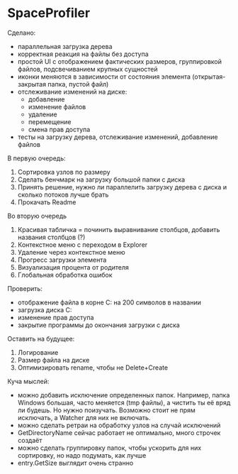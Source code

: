 # SpaceProfiler
Сделано:
- параллельная загрузка дерева 
- корректная реакция на файлы без доступа
- простой UI с отображением фактических размеров, группировкой файлов, подсвечиванием крупных сущностей
- иконки меняются в зависимости от состояния элемента (открытая-закрытая папка, пустой файл)
- отслеживание изменений на диске:
  - добавление
  - изменение файлов
  - удаление
  - перемещение
  - смена прав доступа
- тесты на загрузку дерева, отслеживание изменений, добавление файлов

В первую очередь:
1. Сортировка узлов по размеру
2. Сделать бенчмарк на загрузку большой папки с диска
3. Принять решение, нужно ли параллелить загрузку дерева с диска и сколько потоков лучше брать
4. Прокачать Readme


Во вторую очередь
1. Красивая табличка = починить выравнивание столбцов, добавить названия столбцов (?)
2. Контекстное меню с переходом в Explorer
3. Удаление через контекстное меню
4. Прогресс загрузки элемента 
5. Визуализация процента от родителя
6. Глобальная обработка ошибок

Проверить:
- отображение файла в корне C: на 200 символов в названии
- загрузка диска С:
- изменение прав доступа
- закрытие программы до окончания загрузки с диска

Оставить на будущее:
1. Логирование
2. Размер файла на диске
3. Оптимизировать rename, чтобы не Delete+Create

Куча мыслей:
- можно добавить исключение определенных папок. Например, папка Windows большая, часто меняется (tmp файлы), а чистить ты её вряд ли будешь. Но нужно поизучать. Возможно стоит не прям исключать, а Watcher для них не включать.
- можно сделать ретраи на обработку узлов на случай исключений
- GetDirectoryName сейчас работает не оптимально, много строчек создаёт
- можно сделать группировку папок, чтобы ускорить для них сортировку, но надо подумать, как лучше
- entry.GetSize выглядит очень странно